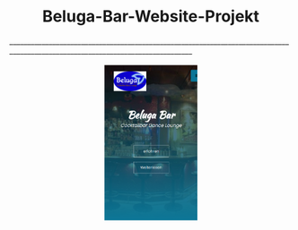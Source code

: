 <h1 align="center" width="100%"  >
    Beluga-Bar-Website-Projekt
</h1>
_________________________________________________________________________________________________________________________________

<p align="center" width="100%">
    <img width="33%" src="https://github.com/KhaledBenAbderrahim/Beluga-Bar-Website-Projekt/blob/main/Data/Beluga_app.png?raw=true"> 
</p>
 
